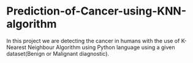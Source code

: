 # Prediction-of-Cancer-using-KNN-algorithm
In this project we are detecting the cancer in humans with the use of K-Nearest Neighbour Algorithm using Python language using a given dataset(Benign or Malignant diagnostic).
